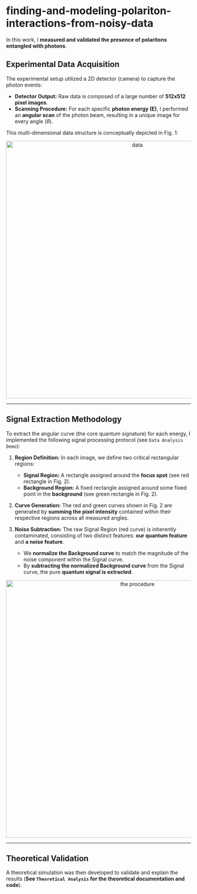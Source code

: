 # finding-and-modeling-polariton-interactions-from-noisy-data

In this work, I **measured and validated the presence of polaritons entangled with photons**. 

## Experimental Data Acquisition

The experimental setup utilized a $2\text{D}$ detector (camera) to capture the photon events:

* **Detector Output:** Raw data is composed of a large number of **$512\text{x}512$ pixel images**.
* **Scanning Procedure:** For each specific **photon energy ($\text{E}$)**, I performed an **angular scan** of the photon beam, resulting in a unique image for every angle ($\theta$).

This multi-dimensional data structure is conceptually depicted in Fig. 1:

<div align="center">
  <img 
    width="700" 
    src="https://github.com/user-attachments/assets/88a6edad-0917-40cd-8223-943f6e11c96e" 
    alt="data" 
    style="display: block; margin: 0 auto; max-width: 100%; height: auto;"
  />
</div>

---

## Signal Extraction Methodology

To extract the angular curve (the core quantum signature) for each energy, I implemented the following signal processing protocol (see `Data Analysis Demo`):

1.  **Region Definition:** In each image, we define two critical rectangular regions:
    * **Signal Region:** A rectangle assigned around the **focus spot** (see red rectangle in Fig. 2).
    * **Background Region:** A fixed rectangle assigned around some fixed point in the **background** (see green rectangle in Fig. 2).

2.  **Curve Generation:** The red and green curves shown in Fig. 2 are generated by **summing the pixel intensity** contained within their respective regions across all measured angles.

3.  **Noise Subtraction:** The raw Signal Region (red curve) is inherently contaminated, consisting of two distinct features: **our quantum feature** and **a noise feature**.
    * We **normalize the Background curve** to match the magnitude of the noise component within the Signal curve.
    * By **subtracting the normalized Background curve** from the Signal curve, the pure **quantum signal is extracted**.

<div align="center">
  <img 
    width="700" 
    src="https://github.com/user-attachments/assets/6911d7f7-38ce-43e4-9b3c-4f149135098f" 
    alt="the procedure" 
    style="display: block; margin: 0 auto; max-width: 100%; height: auto;"
  />
</div>


---

## Theoretical Validation

A theoretical simulation was then developed to validate and explain the results (**See `Theoretical Analysis` for the theoretical documentation and code**).
